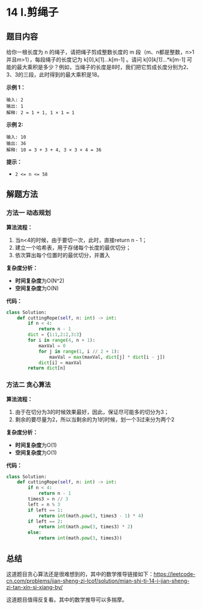 # 14 I.剪绳子

## 题目内容

给你一根长度为 n 的绳子，请把绳子剪成整数长度的 m 段（m、n都是整数，n>1并且m>1），每段绳子的长度记为 k[0],k[1]...k[m-1] 。请问 k[0]*k[1]*...*k[m-1] 可能的最大乘积是多少？例如，当绳子的长度是8时，我们把它剪成长度分别为2、3、3的三段，此时得到的最大乘积是18。

**示例 1：**

```
输入: 2
输出: 1
解释: 2 = 1 + 1, 1 × 1 = 1
```

**示例 2:**

```
输入: 10
输出: 36
解释: 10 = 3 + 3 + 4, 3 × 3 × 4 = 36
```

**提示：**

* `2 <= n <= 58`

## 解题方法

### 方法一 动态规划

**算法流程：**

1. 当n<4的时候，由于要切一次，此时，直接return n - 1；
2. 建立一个哈希表，用于存储每个长度的最优切分；
3. 依次算出每个位置时的最优切分，并置入

**复杂度分析：**

* **时间复杂度**为O(N^2)
* **空间复杂度**为O(N)

**代码：**

```python
class Solution:
    def cuttingRope(self, n: int) -> int:
        if n < 4:
            return n - 1
        dict = {1:1,2:2,3:3}
        for i in range(4, n + 1):
            maxVal = 0
            for j in range(1, i // 2 + 1):
                maxVal = max(maxVal, dict[j] * dict[i - j])
            dict[i] = maxVal
        return dict[n]
```

### 方法二 贪心算法

**算法流程：**

1. 由于在切分为3的时候效果最好，因此，保证尽可能多的切分为3；
2. 剩余的要尽量为2，所以当剩余的为1的时候，划一个3过来分为两个2

**复杂度分析：**

* **时间复杂度**为O(1)
* **空间复杂度**为O(1)

**代码：**

```python
class Solution:
    def cuttingRope(self, n: int) -> int:
        if n < 4:
            return n - 1
        times3 = n // 3
        left = n % 3
        if left == 1:
            return int(math.pow(3, times3 - 1) * 4)
        if left == 2:
            return int(math.pow(3, times3) * 2)
        else:
            return int(math.pow(3, times3))
```

## 总结

这道题目贪心算法还是很难想到的，其中的数学推导链接如下：https://leetcode-cn.com/problems/jian-sheng-zi-lcof/solution/mian-shi-ti-14-i-jian-sheng-zi-tan-xin-si-xiang-by/

这道题目值得反复看。其中的数学推导可以多揣摩。